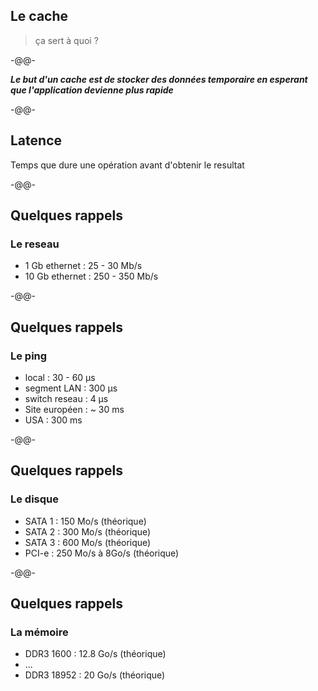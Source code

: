## Le cache <!-- .slide: data-background="./images/what.gif" data-background-size="40%" data-background-position="right bottom" -->

> ça sert à quoi ?

-@@-
<!-- .slide: data-background="./images/road-runner.gif" -->

***Le but d'un cache est de stocker des données temporaire en esperant que l'application devienne plus rapide***<!-- .element style="font-family: 'Sedgwick Ave', cursive; font-size: 2em; color: white; text-shadow: 5px 5px black;" -->

-@@-

## Latence <!-- .slide: data-background="./images/bunny_02.png" data-background-size="20%" data-background-position="right top" -->

Temps que dure une opération avant d'obtenir le resultat

-@@-

## Quelques rappels <!-- .slide: data-background="./images/bunny_01.png" data-background-size="20%" data-background-position="left bottom" -->

### Le reseau

* 1 Gb ethernet : 25 - 30 Mb/s
* 10 Gb ethernet : 250 - 350 Mb/s

-@@-

## Quelques rappels <!-- .slide: data-background="./images/bunny_01.png" data-background-size="20%" data-background-position="left bottom" -->

### Le ping

* local : 30 - 60 µs
* segment LAN : 300 µs
* switch reseau : 4 µs
* Site européen : ~ 30 ms
* USA : 300 ms

-@@-

## Quelques rappels <!-- .slide: data-background="./images/bunny_01.png" data-background-size="20%" data-background-position="left bottom" -->

### Le disque

* SATA 1 : 150 Mo/s (théorique)
* SATA 2 : 300 Mo/s (théorique)
* SATA 3 : 600 Mo/s (théorique)
* PCI-e : 250 Mo/s à 8Go/s (théorique)

-@@-

## Quelques rappels <!-- .slide: data-background="./images/bunny_01.png" data-background-size="20%" data-background-position="left bottom" -->

### La mémoire

* DDR3 1600 : 12.8 Go/s (théorique)
* ...
* DDR3 18952 : 20 Go/s (théorique)

